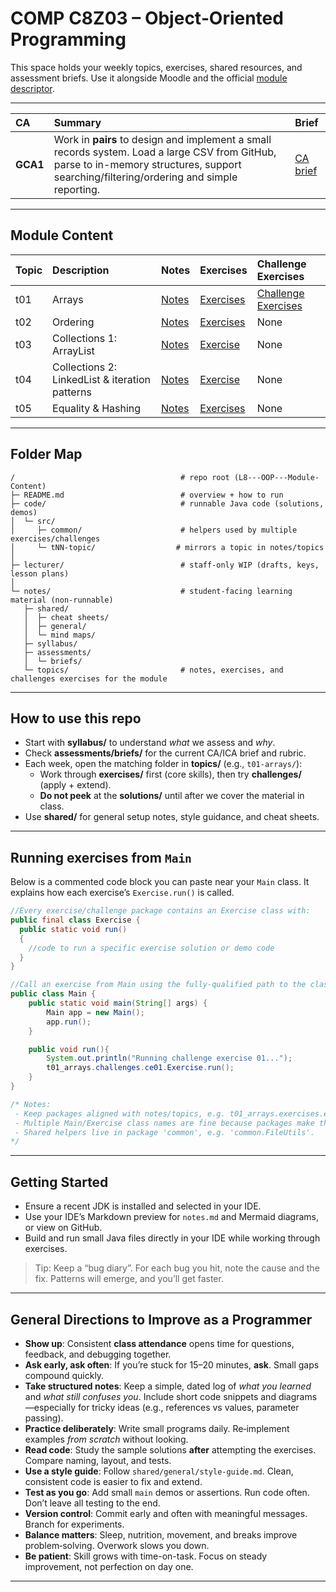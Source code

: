 # COMP C8Z03 – Object‑Oriented Programming

This space holds your weekly topics, exercises, shared resources, and assessment briefs. Use it alongside Moodle and the official [module descriptor](https://courses.dkit.ie/index.cfm/page/module/moduleId/55497/deliveryperiodid/1066).

---

| CA                   | Summary                                                                                                                                                                                                                                               | Brief                                                                                               |
| :------------------------ | :--------------------------------------------------------------------------------------------------------------------------------------------------------------------------------------------------------------------------------------------------------------- | :-------------------------------------------------------------------------------------------------- |
| **GCA1** | Work in **pairs** to design and implement a small records system. Load a large CSV from GitHub, parse to in-memory structures, support searching/filtering/ordering and simple reporting. | [CA brief](/notes/syllabus/assessments/briefs/2025-26-l8-s2-oop-gca1.md) |

---

## Module Content

| Topic | Description | Notes | Exercises | Challenge Exercises |
|:--|:--|:--|:--|:--|
| t01 | Arrays | [Notes](notes/topics/t01_arrays/t01_arrays_notes.md) | [Exercises](notes/topics/t01_arrays/exercises/t01_arrays_exercises.md) | [Challenge Exercises](notes/topics/t01_arrays/challenges/ce01_array_of_suspects.md) | 
| t02 | Ordering | [Notes](/notes/topics/t02_ordering/t02_ordering_notes.md) | [Exercises](/notes/topics/t02_ordering/exercises/t02_ordering_exercises.md) | None |
| t03 | Collections 1: ArrayList | [Notes](/notes/topics/t03_collections_1/t03_collections_1_notes.md) | [Exercise](/notes/topics/t03_collections_1/exercises/t03_collections_1_exercises.md) | None |
| t04 | Collections 2: LinkedList & iteration patterns |[Notes](/notes/topics/t04_collections_2/t04_collections_2_notes.md) | [Exercise](/notes/topics/t04_collections_2/exercises/t04_collections_2_exercises.md) | None |
| t05 | Equality & Hashing | [Notes](/notes/topics/t05_equality_hashing/t02_equality_hashing_notes.md) | [Exercises](/notes/topics/t05_equality_hashing/exercises/t05_equality_hashing_exercises.md) | None |

---

## Folder Map

```text
/                                     # repo root (L8---OOP---Module-Content)
├─ README.md                          # overview + how to run
├─ code/                              # runnable Java code (solutions, demos)
│  └─ src/
│     ├─ common/                      # helpers used by multiple exercises/challenges
│     └─ tNN-topic/                  # mirrors a topic in notes/topics
│
├─ lecturer/                          # staff-only WIP (drafts, keys, lesson plans)
│
└─ notes/                             # student-facing learning material (non-runnable)
   ├─ shared/
   │  ├─ cheat sheets/
   │  ├─ general/
   │  └─ mind maps/
   ├─ syllabus/
   ├─ assessments/
   │  └─ briefs/
   └─ topics/                         # notes, exercises, and challenges exercises for the module
```

---

## How to use this repo
- Start with **syllabus/** to understand *what* we assess and *why*.
- Check **assessments/briefs/** for the current CA/ICA brief and rubric.
- Each week, open the matching folder in **topics/** (e.g., `t01-arrays/`):
  - Work through **exercises/** first (core skills), then try **challenges/** (apply + extend).
  - **Do not peek** at the **solutions/** until after we cover the material in class.
- Use **shared/** for general setup notes, style guidance, and cheat sheets.

---

## Running exercises from `Main`

Below is a commented code block you can paste near your `Main` class. It explains how each exercise’s `Exercise.run()` is called.

```java
//Every exercise/challenge package contains an Exercise class with:
public final class Exercise {
  public static void run() 
  { 
    //code to run a specific exercise solution or demo code
  }
}

//Call an exercise from Main using the fully-qualified path to the class (e.g. t01_arrays.challenges.ce01.Exercise):
public class Main {
    public static void main(String[] args) {
        Main app = new Main();
        app.run();
    }

    public void run(){
        System.out.println("Running challenge exercise 01...");
        t01_arrays.challenges.ce01.Exercise.run();
    }
}

/* Notes:
 - Keep packages aligned with notes/topics, e.g. t01_arrays.exercises.ex01_basics.
 - Multiple Main/Exercise class names are fine because packages make them unique.
 - Shared helpers live in package 'common', e.g. 'common.FileUtils'.
*/
```

---

## Getting Started
- Ensure a recent JDK is installed and selected in your IDE.
- Use your IDE’s Markdown preview for `notes.md` and Mermaid diagrams, or view on GitHub.
- Build and run small Java files directly in your IDE while working through exercises.

> Tip: Keep a “bug diary”. For each bug you hit, note the cause and the fix. Patterns will emerge, and you’ll get faster.

---

## General Directions to Improve as a Programmer

- **Show up**: Consistent **class attendance** opens time for questions, feedback, and debugging together.
- **Ask early, ask often**: If you’re stuck for 15–20 minutes, **ask**. Small gaps compound quickly.
- **Take structured notes**: Keep a simple, dated log of *what you learned* and *what still confuses you*. Include short
  code snippets and diagrams—especially for tricky ideas (e.g., references vs values, parameter passing).
- **Practice deliberately**: Write small programs daily. Re‑implement examples *from scratch* without looking.
- **Read code**: Study the sample solutions **after** attempting the exercises. Compare naming, layout, and tests.
- **Use a style guide**: Follow `shared/general/style-guide.md`. Clean, consistent code is easier to fix and extend.
- **Test as you go**: Add small `main` demos or assertions. Run code often. Don’t leave all testing to the end.
- **Version control**: Commit early and often with meaningful messages. Branch for experiments.
- **Balance matters**: Sleep, nutrition, movement, and breaks improve problem‑solving. Overwork slows you down.
- **Be patient**: Skill grows with time-on-task. Focus on steady improvement, not perfection on day one.

---
